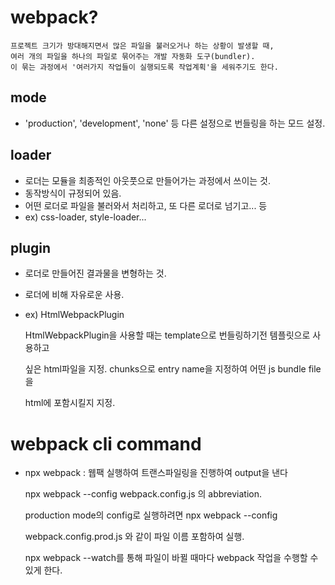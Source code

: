 # webpack?

    프로젝트 크기가 방대해지면서 많은 파일을 불러오거나 하는 상황이 발생할 때,
    여러 개의 파일을 하나의 파일로 묶어주는 개발 자동화 도구(bundler).
    이 묶는 과정에서 '여러가지 작업들이 실행되도록 작업계획'을 세워주기도 한다.

## mode

- 'production', 'development', 'none' 등 다른 설정으로 번들링을 하는 모드 설정.

## loader

- 로더는 모듈을 최종적인 아웃풋으로 만들어가는 과정에서 쓰이는 것.
- 동작방식이 규정되어 있음.
- 어떤 로더로 파일을 불러와서 처리하고, 또 다른 로더로 넘기고... 등
- ex) css-loader, style-loader...

## plugin

- 로더로 만들어진 결과물을 변형하는 것.
- 로더에 비해 자유로운 사용.
- ex) HtmlWebpackPlugin

  HtmlWebpackPlugin을 사용할 때는 template으로 번들링하기전 템플릿으로 사용하고

  싶은 html파일을 지정. chunks으로 entry name을 지정하여 어떤 js bundle file을

  html에 포함시킬지 지정.

# webpack cli command

- npx webpack : 웹팩 실행하여 트랜스파일링을 진행하여 output을 낸다

  npx webpack --config webpack.config.js 의 abbreviation.

  production mode의 config로 실행하려면 npx webpack --config

  webpack.config.prod.js 와 같이 파일 이름 포함하여 실행.

  npx webpack --watch를 통해 파일이 바뀔 때마다 webpack 작업을 수행할 수 있게 한다.
